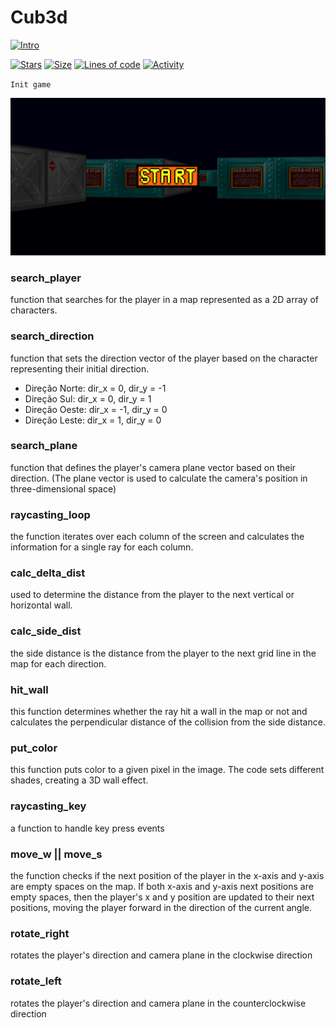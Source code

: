 # Cub3d

[![Intro](https://img.shields.io/badge/Cursus-Cub3d-success?style=for-the-badge&logo=42)](https://github.com/bshintak/Cub3d)
 
 [![Stars](https://img.shields.io/github/stars/bshintak/Cub3d?color=ffff00&label=Stars&logo=Stars&style=?style=flat)](https://github.com/bshintak/Cub3d)
 [![Size](https://img.shields.io/github/repo-size/bshintak/Cub3d?color=blue&label=Size&logo=Size&style=?style=flat)](https://github.com/bshintak/Cub3d)
 [![Lines of code](https://img.shields.io/tokei/lines/github/bshintak/Cub3d?color=blueviolet)](https://github.com/bshintak/Cub3d)
 [![Activity](https://img.shields.io/github/last-commit/bshintak/Cub3d?color=red&label=Last%20Commit&style=flat)](https://github.com/bshintak/Cub3d)

`Init game`
<p align="left">
  <img src=https://raw.githubusercontent.com/bshintak/Cub3d/main/img/Start.png />
</p>

### search_player
function that searches for the player in a map represented as a 2D array of characters.

### search_direction
function that sets the direction vector of the player based on the character representing their initial direction.
- Direção Norte: dir_x = 0, dir_y = -1
- Direção Sul: dir_x = 0, dir_y = 1
- Direção Oeste: dir_x = -1, dir_y = 0
- Direção Leste: dir_x = 1, dir_y = 0

### search_plane
function that defines the player's camera plane vector based on their direction. 
(The plane vector is used to calculate the camera's position in three-dimensional space)

### raycasting_loop
the function iterates over each column of the screen and calculates the information for a single ray for each column.

### calc_delta_dist
used to determine the distance from the player to the next vertical or horizontal wall.

### calc_side_dist
the side distance is the distance from the player to the next grid line in the map for each direction.

### hit_wall
this function determines whether the ray hit a wall in the map or not and calculates the perpendicular distance of the collision from the side distance.

### put_color
this function puts color to a given pixel in the image. The code sets different shades, creating a 3D wall effect.

### raycasting_key
a function to handle key press events

### move_w || move_s
the function checks if the next position of the player in the x-axis and y-axis are empty spaces on the map. If both x-axis and y-axis next positions
are empty spaces, then the player's x and y position are updated to their next positions, moving the player forward in the direction of the current angle.

### rotate_right
rotates the player's direction and camera plane in the clockwise direction

### rotate_left
rotates the player's direction and camera plane in the counterclockwise direction
